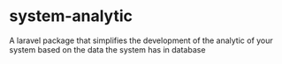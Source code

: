 # system-analytic

A laravel package that simplifies the development of the analytic of your system based on the data the system has in database
